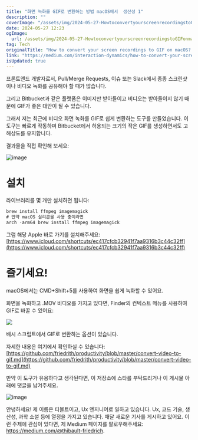 ```yaml
---
title: "화면 녹화를 GIF로 변환하는 방법 macOS에서  생산성 1"
description: ""
coverImage: "/assets/img/2024-05-27-HowtoconvertyourscreenrecordingstoGIFonmacOSProductivity1_0.png"
date: 2024-05-27 12:23
ogImage: 
  url: /assets/img/2024-05-27-HowtoconvertyourscreenrecordingstoGIFonmacOSProductivity1_0.png
tag: Tech
originalTitle: "How to convert your screen recordings to GIF on macOS? — Productivity #1"
link: "https://medium.com/interaction-dynamics/how-to-convert-your-screen-recordings-to-gif-on-macos-productivity-1-781dbe56fe5c"
isUpdated: true
---
```





프론트엔드 개발자로서, Pull/Merge Requests, 이슈 또는 Slack에서 종종 스크린샷이나 비디오 녹화를 공유해야 할 때가 많습니다.

그리고 Bitbucket과 같은 플랫폼은 이미지만 받아들이고 비디오는 받아들이지 않기 때문에 GIF가 좋은 대안이 될 수 있습니다.

그래서 저는 최근에 비디오 화면 녹화를 GIF로 쉽게 변환하는 도구를 만들었습니다. 이 도구는 빠르게 작동하며 Bitbucket에서 허용되는 크기의 작은 GIF를 생성하면서도 고해상도를 유지합니다.

결과물을 직접 확인해 보세요:

<div class="content-ad"></div>


![image](https://miro.medium.com/v2/resize:fit:1400/1*m8Y5EaajsmCXSZuswBiHCw.gif)

# 설치

라이브러리를 몇 개만 설치하면 됩니다:

```js
brew install ffmpeg imagemagick
# 만약 macOS 실리콘을 사용 중이라면
arch -arm64 brew install ffmpeg imagemagick
```

<div class="content-ad"></div>

그럼 해당 Apple 바로 가기를 설치해주세요: [https://www.icloud.com/shortcuts/ec417cfcb32941f7aa9316b3c44c32ff](https://www.icloud.com/shortcuts/ec417cfcb32941f7aa9316b3c44c32ff)

# 즐기세요!

macOS에서는 CMD+Shift+5를 사용하여 화면을 쉽게 녹화할 수 있어요.

화면을 녹화하고 .MOV 비디오를 가지고 있다면, Finder의 컨텍스트 메뉴를 사용하여 GIF로 바꿀 수 있어요:

<div class="content-ad"></div>

<div>
  <img src="/assets/img/2024-05-27-HowtoconvertyourscreenrecordingstoGIFonmacOSProductivity1_0.png" />
</div>

배시 스크립트에서 GIF로 변환하는 옵션이 있습니다.

자세한 내용은 여기에서 확인하실 수 있습니다: [https://github.com/friedrith/productivity/blob/master/convert-video-to-gif.md](https://github.com/friedrith/productivity/blob/master/convert-video-to-gif.md)

만약 이 도구가 유용하다고 생각된다면, 이 저장소에 스타를 부탁드리거나 이 게시물 아래에 댓글을 남겨주세요.

<div class="content-ad"></div>

![image](https://miro.medium.com/v2/0*n3UdPtw5l6xSikMW.gif)

안녕하세요! 제 이름은 티볼트이고, Ux 엔지니어로 일하고 있습니다. Ux, 코드 기술, 생산성, 과학 소설 등에 열정을 가지고 있습니다. 매달 새로운 기사를 게시하고 있어요. 이런 주제에 관심이 있다면, 제 Medium 페이지를 팔로우해주세요: https://medium.com/@thibault-friedrich.
